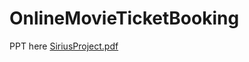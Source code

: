 # OnlineMovieTicketBooking
PPT here
[SiriusProject.pdf](https://github.com/alagusirius21/OnlineMovieTicketBooking/files/8519982/SiriusProject.pdf)
